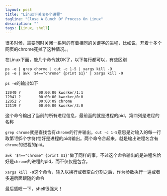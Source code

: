 ```yaml
---
layout: post
title: "Linux下关闭多个进程"
tagline: "Close A Bunch Of Process On Linux"
description: ""
tags: [Linux, shell]
---
```


很多时候，需要同时关闭一系列的有着相同的关键字的进程，比如说，开着十多个网页的chrome死掉了这种情况。。

在Linux下面，敲几个命令就OK了，以下每行都可以，有些区别

    ps -e | grep chorme | cut -c 1-5 | xargs kill -9
    ps -e | awk '$4=="chrome" {print $1}' | xargs kill -9

`ps -e`的输出如下

    12040 ?        00:00:00 kworker/1:1
    12041 ?        00:00:00 kworker/0:0
    12052 ?        00:00:09 chrome
    12119 ?        00:00:00 kworker/3:0

这个命令输出了当前的所有进程信息，最前面的就是进程的pid。第四列是进程的名称
    
`grep chrome`就是查找含有`chrome`的行并输出。`cut -c 1-5`意思是对输入的每一行取第1到5个字符(恰好是进程的pid)输出。两个命令合起来，就是输出进程名含有`chrome`的进程的pid。

`awk '$4=="chrome" {print $1}'`做了同样的事，不过这个命令输出的是进程名恰好是`chrome`的进程的pid，而不仅仅是包含。

`xargs kill -9`这个命令，输入以换行或者空白分割之后，作为参数执行一遍或者多遍后面跟随的命令

最后感叹一下，shell很强大！


